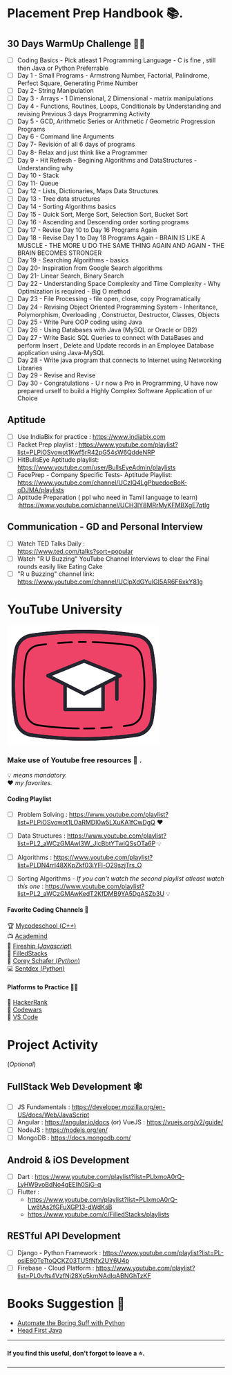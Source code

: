 # Placement Prep Handbook 📚.

## 30 Days WarmUp  Challenge 🐱‍👤

- [ ] Coding Basics - Pick atleast 1 Programming Language - C is fine , still then Java or Python Preferrable
- [ ] Day 1 - Small Programs - Armstrong Number, Factorial, Palindrome, Perfect Square, Generating Prime Number
- [ ] Day 2- String Manipulation
- [ ] Day 3  - Arrays - 1 Dimensional, 2 Dimensional - matrix manipulations
- [ ] Day 4 - Functions, Routines, Loops, Conditionals by Understanding and revising Previous 3 days Programming Activity
- [ ] Day 5 - GCD, Arithmetic Series or Arithmetic / Geometric Progression Programs
- [ ] Day 6 - Command line Arguments
- [ ] Day 7- Revision of all 6 days of programs
- [ ] Day 8- Relax and just think  like a Programmer
- [ ] Day 9 - Hit Refresh - Begining Algorithms and DataStructures  - Understanding why
- [ ] Day 10 - Stack
- [ ] Day 11- Queue
- [ ] Day 12 - Lists, Dictionaries, Maps Data Structures
- [ ] Day 13 - Tree data structures
- [ ] Day 14 - Sorting Algorithms basics
- [ ] Day 15 - Quick Sort, Merge Sort, Selection Sort, Bucket Sort
- [ ] Day 16 - Ascending and Descending order sorting programs
- [ ] Day 17 - Revise Day 10 to Day  16 Programs Again
- [ ] Day 18 - Revise Day 1 to Day 18 Programs Again - BRAIN IS LIKE A MUSCLE - THE MORE U DO THE SAME THING AGAIN AND AGAIN - THE BRAIN BECOMES STRONGER
- [ ] Day 19 - Searching Algorithms - basics
- [ ] Day 20- Inspiration from Google Search algorithms
- [ ] Day 21- Linear Search, Binary Search
- [ ] Day 22 - Understanding Space Complexity and Time Complexity - Why Optimization is required - Big O method
- [ ] Day 23 - File Processing - file open, close, copy Programatically
- [ ] Day 24 - Revising Object Oriented Programming System - Inheritance, Polymorphism, Overloading , Constructor, Destructor, Classes, Objects
- [ ] Day 25 - Write Pure OOP coding using Java
- [ ] Day 26 - Using Databases with Java (MySQL or Oracle or DB2)
- [ ] Day 27 - Write Basic SQL Queries to connect with DataBases and perform Insert , Delete and Update records in an Employee Database application using Java-MySQL
- [ ] Day 28 - Write java program that connects to Internet using Networking Libraries
- [ ] Day 29 - Revise and Revise
- [ ] Day 30 -  Congratulations - U r now a Pro in Programming, U have now prepared urself to build a Highly Complex Software Application of ur Choice

## Aptitude 

- [ ] Use IndiaBix for practice : https://www.indiabix.com
- [ ] Packet Prep playlist : https://www.youtube.com/playlist?list=PLPiOSvowot1Kwf5rR42pG54sW6QddeNRP
- [ ] HitBullsEye Aptitude playlist: https://www.youtube.com/user/BullsEyeAdmin/playlists
- [ ] FacePrep - Company Specific Tests- Aptitude Playlist: https://www.youtube.com/channel/UCzlQ4LgPbuedoeBoK-oDJMA/playlists
- [ ] Aptitude Preparation ( ppl who need in Tamil language to learn) :https://www.youtube.com/channel/UCH3IY8MRrMyKFMBXgE7qtlg

## Communication - GD and Personal Interview

- [ ] Watch TED Talks Daily : <br> https://www.ted.com/talks?sort=popular
- [ ] Watch "R U Buzzing"  YouTube Channel Interviews to clear the Final rounds easily like Eating Cake
- [ ] "R u Buzzing" channel link: https://www.youtube.com/channel/UClpXdGYuIGI5AR6F6xkY81g

# YouTube University 
![alt text](./img/youtube.png) 

### Make use of Youtube free resources 🎁 .

💡 *means mandatory.* <br>
❤ *my favorites.*

#### Coding Playlist 

- [ ] Problem Solving : https://www.youtube.com/playlist?list=PLPiOSvowot1LOaRMDI0w5LXuKA1fCwDgQ ❤

- [ ] Data Structures : https://www.youtube.com/playlist?list=PL2_aWCzGMAwI3W_JlcBbtYTwiQSsOTa6P 💡

- [ ] Algorithms : https://www.youtube.com/playlist?list=PLDN4rrl48XKpZkf03iYFl-O29szjTrs_O

- [ ] Sorting Algorithms - _If you can't watch the second playlist atleast watch this one_ : https://www.youtube.com/playlist?list=PL2_aWCzGMAwKedT2KfDMB9YA5DgASZb3U 💡

#### Favorite Coding Channels 🎈

🏆 [Mycodeschool (_C++_)](https://www.youtube.com/user/mycodeschool) <br>
📺 [Academind](https://www.youtube.com/channel/UCSJbGtTlrDami-tDGPUV9-w) <br>
👕 [Fireship (_Javascript_)](https://www.fireship.io)<br>
🌠 [FilledStacks](https://www.youtube.com/channel/UC2d0BYlqQCdF9lJfydl_02Q) <br>
🐍 [Corey Schafer (_Python_)](https://www.youtube.com/user/schafer5) <br>
💻 [Sentdex (_Python_)](https://www.youtube.com/user/sentdex) <br>

#### Platforms to Practice 👩‍💻
📗 [HackerRank](https://www.hackerrank.com) <br> 
📕 [Codewars](https://www.codewars.com/) <br>
📘 [VS Code](https://code.visualstudio.com/)

# Project Activity 
(_Optional_)

## FullStack Web Development 🕸

- [ ] JS Fundamentals : https://developer.mozilla.org/en-US/docs/Web/JavaScript
- [ ] Angular : https://angular.io/docs (or) VueJS : https://vuejs.org/v2/guide/
- [ ] NodeJS : https://nodejs.org/en/
- [ ] MongoDB : https://docs.mongodb.com/

## Android & iOS Development

- [ ] Dart : https://www.youtube.com/playlist?list=PLlxmoA0rQ-LyHW9voBdNo4gEEIh0SjG-q
- [ ] Flutter : 
    - https://www.youtube.com/playlist?list=PLlxmoA0rQ-Lw6tAs2fGFuXGP13-dWdKsB
    - https://www.youtube.com/c/FilledStacks/playlists

## RESTful API Development
- [ ] Django - Python Framework : https://www.youtube.com/playlist?list=PL-osiE80TeTtoQCKZ03TU5fNfx2UY6U4p
- [ ] Firebase - Cloud Platform : https://www.youtube.com/playlist?list=PL0vfts4VzfNj28Xp5kmNAdIqABNGhTzKF

# Books Suggestion 🧾
- [Automate the Boring Suff with Python](https://automatetheboringstuff.com/)
- [Head First Java](https://www.amazon.in/Head-First-Java-Brain-Friendly-Guide/dp/8173666024)

---
#### If you find this useful, don't forgot to leave a ⭐.
---

